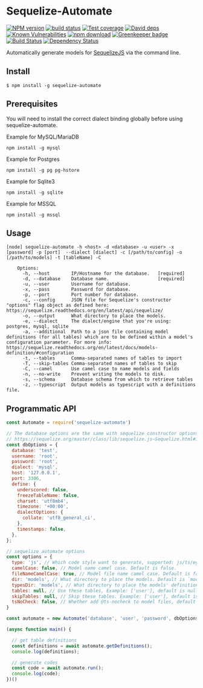 # Sequelize-Automate

[![NPM version][npm-image]][npm-url]
[![build status][travis-image]][travis-url]
[![Test coverage][codecov-image]][codecov-url]
[![David deps][david-image]][david-url]
[![Known Vulnerabilities][snyk-image]][snyk-url]
[![npm download][download-image]][download-url]
[![Greenkeeper badge](https://badges.greenkeeper.io/nodejh/sequelize-automate.svg)](https://greenkeeper.io/)
[![Build Status](http://img.shields.io/travis/nodejh/sequelize-automate/master.svg)](https://travis-ci.org/nodejh/sequelize-automate)
[![Dependency Status](https://david-dm.org/nodejh/sequelize-automate.svg)](https://david-dm.org/nodejh/sequelize-automate)


<!-- [![Test Coverage](https://codeclimate.com/github/nodejh/sequelize-automate/badges/coverage.svg)](https://codeclimate.com/github/nodejh/sequelize-automate/coverage) -->

[npm-image]: https://img.shields.io/npm/v/sequelize-automate.svg?style=flat-square
[npm-url]: https://npmjs.org/package/sequelize-automate
[travis-image]: https://img.shields.io/travis/nodejh/sequelize-automate.svg?style=flat-square
[travis-url]: https://travis-ci.org/nodejh/sequelize-automate
[codecov-image]: https://img.shields.io/codecov/c/github/nodejh/sequelize-automate.svg?style=flat-square
[codecov-url]: https://codecov.io/github/nodejh/sequelize-automate?branch=master
[david-image]: https://img.shields.io/david/nodejh/sequelize-automate.svg?style=flat-square
[david-url]: https://david-dm.org/nodejh/sequelize-automate
[snyk-image]: https://snyk.io/test/npm/sequelize-automate/badge.svg?style=flat-square
[snyk-url]: https://snyk.io/test/npm/sequelize-automate
[download-image]: https://img.shields.io/npm/dm/sequelize-automate.svg?style=flat-square
[download-url]: https://npmjs.org/package/sequelize-automate


Automatically generate models for [SequelizeJS](https://github.com/sequelize/sequelize) via the command line.

## Install

```shell script
$ npm install -g sequelize-automate
```

## Prerequisites

You will need to install the correct dialect binding globally before using sequelize-automate.

Example for MySQL/MariaDB

`npm install -g mysql`

Example for Postgres

`npm install -g pg pg-hstore`

Example for Sqlite3

`npm install -g sqlite`

Example for MSSQL

`npm install -g mssql`

## Usage

```shell script
[node] sequelize-automate -h <host> -d <database> -u <user> -x [password] -p [port]  --dialect [dialect] -c [/path/to/config] -o [/path/to/models] -t [tableName] -C

    Options:
      -h, --host        IP/Hostname for the database.   [required]
      -d, --database    Database name.                  [required]
      -u, --user        Username for database.
      -x, --pass        Password for database.
      -p, --port        Port number for database.
      -c, --config      JSON file for Sequelize's constructor "options" flag object as defined here: https://sequelize.readthedocs.org/en/latest/api/sequelize/
      -o, --output      What directory to place the models.
      -e, --dialect     The dialect/engine that you're using: postgres, mysql, sqlite
      -a, --additional  Path to a json file containing model definitions (for all tables) which are to be defined within a model's configuration parameter. For more info: https://sequelize.readthedocs.org/en/latest/docs/models-definition/#configuration
      -t, --tables      Comma-separated names of tables to import
      -T, --skip-tables Comma-separated names of tables to skip
      -C, --camel       Use camel case to name models and fields
      -n, --no-write    Prevent writing the models to disk.
      -s, --schema      Database schema from which to retrieve tables
      -z, --typescript  Output models as typescript with a definitions file.
```

<!-- ## Example -->
<!--
```shell script
$ sequelize-automate -o "./models" -d sequelize_auto_test -h localhost -u my_username -p 5432 -x my_password -e postgres
```

Produces a file/files such as ./models/Users.js which looks like:

```javascript
const { DataTypes } = require('sequelize');

module.exports = sequelize => {
  const attributes = {
    id: {
      type: Sequelize.BIGINT,
      allowNull: false,
      defaultValue: null,
      primaryKey: false,
      autoIncrement: false,
      comment: null,
      field: 'id',
      unique: 'uk_id',
    },
    name: {
      type: Sequelize.STRING(32),
      allowNull: false,
      defaultValue: null,
      primaryKey: false,
      autoIncrement: false,
      comment: 'user name',
      field: 'name',
    },
    email: {
      type: Sequelize.STRING(32),
      allowNull: false,
      defaultValue: null,
      primaryKey: false,
      autoIncrement: false,
      comment: 'user email',
      field: 'name',
    },
    createdAt: {
      type: Sequelize.DATE,
      allowNull: false,
      defaultValue: null,
      primaryKey: false,
      autoIncrement: false,
      comment: 'created time',
      field: 'created_at',
    },
    updatedAt: {
      type: Sequelize.DATE,
      allowNull: false,
      defaultValue: null,
      primaryKey: false,
      autoIncrement: false,
      comment: 'update time',
      field: 'updated_at',
    },
  };
  const options = {
    tableName: 'user',
    comment: 'user table',
    indexs: [{
      name: 'uk_name_email',
      unique: true,
      fields: [
        'name',
        'email',
      ],
    }]
  };

  const UserModel = sequelize.define('userModel', attributes, options);
  return UserModel;
};

```

Which makes it easy for you to simply [Sequelize.import](http://docs.sequelizejs.com/en/latest/docs/models-definition/#import) it.

## Configuration options

For the `-c, --config` option the following JSON/configuration parameters are defined by Sequelize's `options` flag within the constructor. For more info:

[https://sequelize.readthedocs.org/en/latest/api/sequelize/](https://sequelize.readthedocs.org/en/latest/api/sequelize/) -->

## Programmatic API

```js
const Automate = require('sequelize-automate')

// The database options are the same with sequelize constructor options.
// https://sequelize.org/master/class/lib/sequelize.js~Sequelize.html#instance-constructor-constructor
const dbOptions = {
  database: 'test',
  username: 'root',
  password: 'root',
  dialect: 'mysql',
  host: '127.0.0.1',
  port: 3306,
  define: {
    underscored: false,
    freezeTableName: false,
    charset: 'utf8mb4',
    timezone: '+00:00',
    dialectOptions: {
      collate: 'utf8_general_ci',
    },
    timestamps: false,
  },
};

// sequelize automate options
const options = {
  type: 'js', // Which code style want to generate, supported: js/ts/egg/midway. Default is `js`.
  camelCase: false, // Model name camel case. Default is false.
  fileNameCamelCase: true, // Model file name camel case. Default is false.
  dir: 'models', // What directory to place the models. Default is `models`.
  typesDir: 'models', // What directory to place the models' definitions (for typescript), default is the same with dir.
  tables: null, // Use these tables, Example: ['user'], default is null.
  skipTables: null, // Skip these tables. Example: ['user'], default is null.
  tsNoCheck: false, // Whether add @ts-nocheck to model files, default is false.
}

const automate = new Automate('database', 'user', 'password', dbOptions, options);

(async function main() {

  // get table definitions
  const definitions = await automate.getDefinitions();
  console.log(definitions);

  // generate codes
  const code = await automate.run();
  console.log(code);
})()
```


